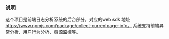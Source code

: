 ### 说明

这个项目是前端日志分析系统的后台部分，对应的web sdk 地址 https://www.npmjs.com/package/collect-currentpage-info。 系统支持前端异常分析、用户行为分析、资源监控等。

